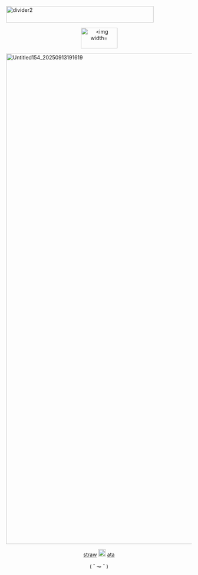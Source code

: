 <img width="400" height="45" alt="divider2" src="https://github.com/user-attachments/assets/a30ae9c7-12db-4f92-aeb9-897a81d0f425" />


<p align="center">
  <img width="99" height="56" alt="<img width="99" height="56" alt="Untitled156_20250913191218" src="https://github.com/user-attachments/assets/1ce93963-c317-4c50-bcc5-540908766b7a" />
</p>
<img width="3000" height="1332" alt="Untitled154_20250913191619" src="https://github.com/user-attachments/assets/d6b904c2-d7dd-497b-a89f-89ce7e56fed8" />


<p align="center">
  <a href="https://stroopwaffen.straw.page">straw</a>
  <img src="https://64.media.tumblr.com/82841c0f439b3ff42936a7cdc64a73a8/48ab18e98b53e06b-9c/s75x75_c1/10fbb6f3f5c16fdaf8288e08eb60bf73b990b07b.gif" alt="Example Image" width="20">
<a href="https://voya.atabook.org/">ata</a>
  
 <p align="center"> ( ˆ 𐃷 ˆ )
